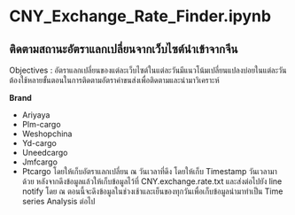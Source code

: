 # CNY_Exchange_Rate_Finder.ipynb
## ติดตามสถานะอัตราแลกเปลี่ยนจากเว็บไซต์นำเข้าจากจีน
Objectives : อัตราแลกเปลี่ยนของแต่ละเว็บไซต์ในแต่ละวันมีแนวโน้มเปลี่ยนแปลงบ่อยในแต่ละวัน ต้องใช้หลายขั้นตอนในการติดตามอัตราค่าขนส่งเพื่อติดตามและนำมาวิเคราะห์

**Brand**
- Ariyaya
- Plm-cargo
- Weshopchina
- Yd-cargo
- Uneedcargo
- Jmfcargo
- Ptcargo
โดยให้เก็บอัตราแลกเปลี่ยน ณ วันเวลาที่ดึง โดยให้เก็บ Timestamp วันเวลามาด้วย
หลังจากดึงข้อมูลแล้วให้เก็บข้อมูลไว้ที่ CNY.exchange.rate.txt และส่งต่อไปยัง line notify โดย ณ ตอนนี้จะดึงข้อมูลในช่วงเช้าและเย็นของทุกวันเพื่อเก็บข้อมูลนำมาทำเป็น Time series Analysis ต่อไป
